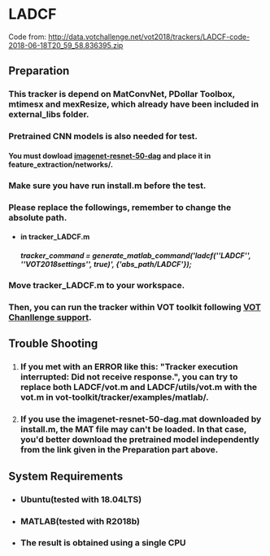 # LADCF

Code from: http://data.votchallenge.net/vot2018/trackers/LADCF-code-2018-06-18T20_59_58.836395.zip



## Preparation

### This tracker is depend on MatConvNet, PDollar Toolbox, mtimesx and mexResize, which already have been included in external_libs folder.

### Pretrained CNN models is also needed for test.

#### You must dowload [imagenet-resnet-50-dag](https://www.vlfeat.org/matconvnet/models/imagenet-resnet-50-dag.mat) and place it in feature_extraction/networks/.

### Make sure you have run install.m before the test.

### Please replace the followings, remember to change the absolute path.

- #### in tracker_LADCF.m

  ##### tracker_command = generate_matlab_command('ladcf(''LADCF'', ''VOT2018settings'', true)', {'abs_path/LADCF'});

### Move tracker_LADCF.m to your workspace.

### Then, you can run the tracker within VOT toolkit following [VOT Chanllenge support](http://www.votchallenge.net/howto/).



## Trouble Shooting

1. ### If you met with an ERROR like this: "Tracker execution interrupted: Did not receive response.", you can try to replace both LADCF/vot.m and LADCF/utils/vot.m with the vot.m in vot-toolkit/tracker/examples/matlab/.

2. ### If you use the imagenet-resnet-50-dag.mat downloaded by install.m, the MAT file may can't be loaded. In that case, you'd better download the pretrained model independently from the link given in the Preparation part above.



## System Requirements

- ### Ubuntu(tested with 18.04LTS)

- ### MATLAB(tested with R2018b)

- ### The result is obtained using a single CPU